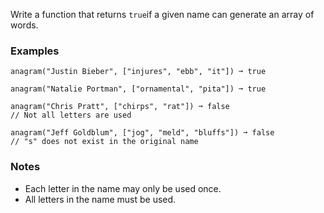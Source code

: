 Write a function that returns `true`if a given name can generate an array of words.


### Examples ###
    anagram("Justin Bieber", ["injures", "ebb", "it"]) ➞ true

    anagram("Natalie Portman", ["ornamental", "pita"]) ➞ true

    anagram("Chris Pratt", ["chirps", "rat"]) ➞ false
    // Not all letters are used

    anagram("Jeff Goldblum", ["jog", "meld", "bluffs"]) ➞ false
    // "s" does not exist in the original name


### Notes ###
*   Each letter in the name may only be used once.
*   All letters in the name must be used.